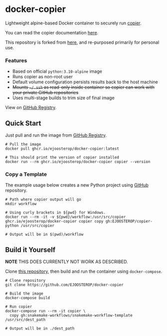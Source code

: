 # docker-copier

Lightweight alpine-based Docker container to securely run [copier](https://github.com/copier-org/copier).

You can read the copier documentation [here](https://copier.readthedocs.io/en/stable/).

This repository is forked from [here](https://github.com/cbp44/docker-copier), and re-purposed primarily for personal use. 

### Features
- Based on official `python:3.10-alpine` image
- Runs copier as non-root user
- Default volume configuration persists results back to the host machine
- ~~Mounts `~/.ssh` as read-only inside container so copier can work with your private GitHub repositories~~
- Uses multi-stage builds to trim size of final image

View on [GitHub Registry](ghcr.io/ejoosterop/docker-copier).

## Quick Start

Just pull and run the image from [GitHub Registry](ghcr.io/ejoosterop/docker-copier).

```shell
# Pull the image
docker pull ghcr.io/ejoosterop/docker-copier:latest

# This should print the version of copier installed
docker run --rm ghcr.io/ejoosterop/docker-copier copier --version
```

### Copy a Template

The example usage below creates a new Python project using [GitHub](https://github.com/EJOOSTEROP/copier-python) repository.

```shell
# Path where copier output will go
mkdir workflow

# Using curly brackets in ${pwd} for Windows.
docker run --rm -it -v ${pwd}/workflow:/usr/src/copier ghcr.io/ejoosterop/docker-copier copier copy gh:EJOOSTEROP/copier-python /usr/src/copier

# Output will be in $(pwd)/workflow
```

## Build it Yourself

**NOTE** THIS DOES CURRENTLY NOT WORK AS DESCRIBED.

Clone [this repository](https://github.com/EJOOSTEROP/docker-copier), then build and run the container using `docker-compose`.

```shell
# Clone repository
git clone https://github.com/EJOOSTEROP/docker-copier

# Build the image
docker-compose build

# Run copier
docker-compose run --rm -it copier \
  copy gh:snakemake-workflows/snakemake-workflow-template /usr/src/dest_path

# Output will be in ./dest_path
```

